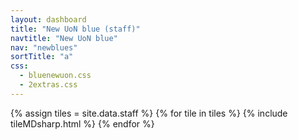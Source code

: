```yaml
---
layout: dashboard
title: "New UoN blue (staff)"
navtitle: "New UoN blue"
nav: "newblues"
sortTitle: "a"
css:
  - bluenewuon.css
  - 2extras.css
---
```


{% assign tiles = site.data.staff  %}
{% for tile in tiles %}
  {% include tileMDsharp.html %}
{% endfor %}
